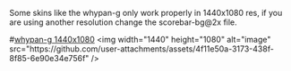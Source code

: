 Some skins like the whypan-g only work properly in 1440x1080 res, if you are using another resolution change the scorebar-bg@2x file.

#[whypan-g 1440x1080]([https://pages.github.com/](https://github.com/seiiri/skins/raw/refs/heads/main/whypan-g%201440x1080.osk))
<img width="1440" height="1080" alt="image" src="https://github.com/user-attachments/assets/4f11e50a-3173-438f-8f85-6e90e34e756f" />
